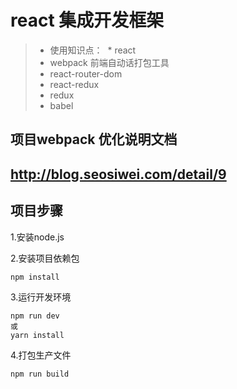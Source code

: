 # react 集成开发框架

>  * 使用知识点：
>  * react            
>  * webpack             前端自动话打包工具
>  * react-router-dom       
>  * react-redux       
>  * redux            
>  * babel            

## 项目webpack 优化说明文档
## http://blog.seosiwei.com/detail/9

## 项目步骤

1.安装node.js

2.安装项目依赖包

```
npm install
```

3.运行开发环境

```
npm run dev 
或
yarn install
```

4.打包生产文件

```
npm run build
``` 


